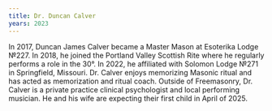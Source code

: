 ```yaml
---
title: Dr. Duncan Calver
years: 2023
---
```


In 2017, Duncan James Calver became a Master Mason at Esoterika Lodge №227. In 2018, he joined the Portland Valley Scottish Rite where he regularly performs a role in the 30°. In 2022, he affiliated with Solomon Lodge №271 in Springfield, Missouri. Dr. Calver enjoys memorizing Masonic ritual and has acted as memorization and ritual coach. Outside of Freemasonry, Dr. Calver is a private practice clinical psychologist and local performing musician. He and his wife are expecting their first child in April of 2025.
